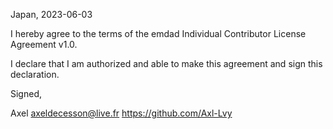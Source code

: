 Japan, 2023-06-03

I hereby agree to the terms of the emdad Individual Contributor License
Agreement v1.0.

I declare that I am authorized and able to make this agreement and sign this
declaration.

Signed,

Axel axeldecesson@live.fr https://github.com/Axl-Lvy
